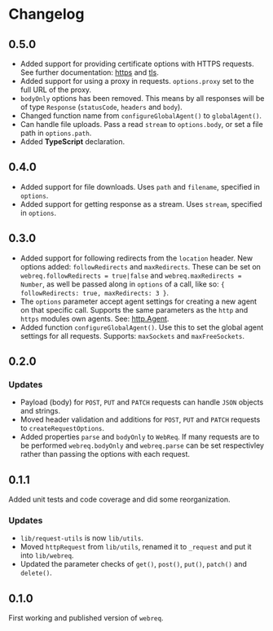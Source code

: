 # Changelog

## 0.5.0

* Added support for providing certificate options with HTTPS requests. See further documentation: [https](https://nodejs.org/api/https.html#https_https_request_options_callback) and [tls](https://nodejs.org/api/tls.html#tls_tls_connect_options_callback).
* Added support for using a proxy in requests. `options.proxy` set to the full URL of the proxy.
* `bodyOnly` options has been removed. This means by all responses will be of type `Response` (`statusCode`, `headers` and `body`).
* Changed function name from `configureGlobalAgent()` to `globalAgent()`.
* Can handle file uploads. Pass a read `stream` to `options.body`, or set a file path in `options.path`.
* Added **TypeScript** declaration.

## 0.4.0

* Added support for file downloads. Uses `path` and `filename`, specified in `options`.
* Added support for getting response as a stream. Uses `stream`, specified in `options`.

## 0.3.0

* Added support for following redirects from the `location` header. New options added: `followRedirects` and `maxRedirects`. These can
be set on `webreq.followRedirects = true|false` and `webreq.maxRedirects = Number`, as well be passed along in `options` of a call, like so: `{ followRedirects: true, maxRedirects: 3 }`.
* The `options` parameter accept agent settings for creating a new agent on that specific call. Supports the same parameters as the `http` and `https`
modules own agents. See: [http.Agent](https://nodejs.org/api/http.html#http_class_http_agent).
* Added function `configureGlobalAgent()`. Use this to set the global agent settings for all requests. Supports: `maxSockets` and `maxFreeSockets`.

## 0.2.0

### Updates

* Payload (body) for `POST`, `PUT` and `PATCH` requests can handle `JSON` objects and strings.
* Moved header validation and additions for `POST`, `PUT` and `PATCH` requests to `createRequestOptions`.
* Added properties `parse` and `bodyOnly` to `WebReq`. If many requests are to be performed `webreq.bodyOnly` and 
`webreq.parse` can be set respectivley rather than passing the options with each request.

## 0.1.1
Added unit tests and code coverage and did some reorganization.

### Updates

* `lib/request-utils` is now `lib/utils`.
* Moved `httpRequest` from `lib/utils`, renamed it to `_request` and put it into `lib/webreq`.
* Updated the parameter checks of `get()`, `post()`, `put()`, `patch()` and `delete()`.


## 0.1.0
First working and published version of `webreq`.